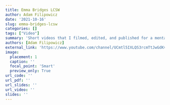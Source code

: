 ```yaml
---
title: Emma Bridges LCSW
author: Adam Filipowicz
date: '2021-10-16'
slug: emma-bridges-lcsw
categories: []
tags: ["Video"]
summary: 'Short videos that I filmed, edited, and published for a mental health therapist's website.'
authors: [Adam Filipowicz]
external_link: 'https://www.youtube.com/channel/UCmtl5IXLQS3rcmTtJwGdKvQ'
image:
  placement: 1
  caption: ''
  focal_point: 'Smart'
  preview_only: True
url_code: ''
url_pdf: ''
url_slides: ''
url_video: ''
slides: ''
---
```


